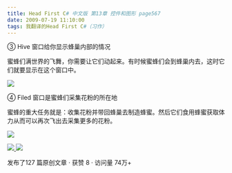 ```yaml
---
title: Head First C# 中文版 第13章 控件和图形 page567
date: 2009-07-19 11:10:00
tags: 我翻译的Head First C#（习作）
---
```

③  Hive  窗口给你显示蜂巢内部的情况

蜜蜂们满世界的飞舞，你需要让它们动起来。有时候蜜蜂们会到蜂巢内去，这时它们就要显示在这个窗口中。

  

![](https://p-blog.csdn.net/images/p_blog_csdn_net/cuipengfei1/EntryImages/20090719/2009-07-19_11-02-30.jpg)

④  Filed  窗口是蜜蜂们采集花粉的所在地

  

蜜蜂的重大任务就是：收集花粉并带回蜂巢去制造蜂蜜。然后它们食用蜂蜜获取体力从而可以再次飞出去采集更多的花粉。

  

![](https://p-blog.csdn.net/images/p_blog_csdn_net/cuipengfei1/EntryImages/20090719/2009-07-19_11-07-54.jpg)



[ ![](https://profile.csdnimg.cn/5/2/5/3_cuipengfei1)
![](https://g.csdnimg.cn/static/user-reg-year/1x/11.png)
](https://blog.csdn.net/cuipengfei1)



发布了127 篇原创文章  ·  获赞 8  ·  访问量 74万+

